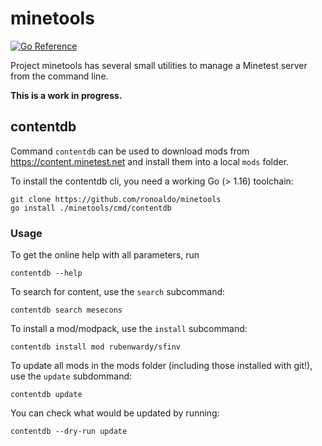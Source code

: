 # minetools

[![Go Reference](https://pkg.go.dev/badge/github.com/ronoaldo/minetools.svg)](https://pkg.go.dev/github.com/ronoaldo/minetools)

Project minetools has several small utilities to manage a Minetest server
from the command line.

**This is a work in progress.**

## contentdb

Command `contentdb` can be used to download mods from
https://content.minetest.net and install them into a local `mods` folder.

To install the contentdb cli, you need a working Go (> 1.16) toolchain:

    git clone https://github.com/ronoaldo/minetools
    go install ./minetools/cmd/contentdb

### Usage

To get the online help with all parameters, run

    contentdb --help

To search for content, use the `search` subcommand:

    contentdb search mesecons

To install a mod/modpack, use the `install` subcommand:

    contentdb install mod rubenwardy/sfinv

To update all mods in the mods folder (including those installed with git!), use the `update` subdommand:

    contentdb update

You can check what would be updated by running:

    contentdb --dry-run update
